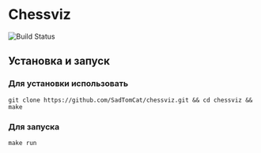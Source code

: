 # Chessviz
![Build Status](https://travis-ci.org/SadTomCat/chessviz.svg?branch=master)

## Установка и запуск

### Для установки использовать 
```
git clone https://github.com/SadTomCat/chessviz.git && cd chessviz && make 
```

### Для запуска 
```
make run
```
